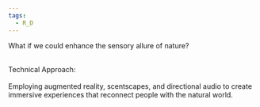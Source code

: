 ```yaml
---
tags:
  - R_D
---
```

What if we could enhance the sensory allure of nature?​  
​

Technical Approach: ​  
​  
Employing augmented reality, scentscapes, and directional audio to create immersive experiences that reconnect people with the natural world.​